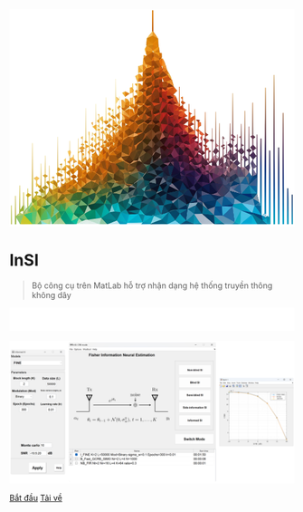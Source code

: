 <img class="logo" src="./assets/img/logo.png">

# **InSI**

> Bộ công cụ trên MatLab hỗ trợ nhận dạng hệ thống truyền thông không dây

![](../assets/img/Vi_cover_text.svg)

<img class="dashboard" src="./assets/img/Intro.png">

[Bắt đầu](vi/README.md)
[Tải về](https://github.com/avitech-vnu/InSI/archive/refs/heads/master.zip)
